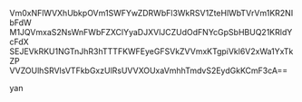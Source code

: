 Vm0xNFlWVXhUbkpOVm1SWFYwZDRWbFl3WkRSV1ZteHlWbTVrVm1KR2NIbFdW
M1JQVmxaS2NsWnFWbFZXClYyaDJXVlJCZUdOdFNYcGpSbHBUQ21KRldYcFdX
SEJEVkRKU1NGTnJhR3hTTTFKWFEyeGFSVkZVVmxKTgpiVkl6V2xWa1YxTkZP
VVZOUlhSRVlsVTFkbGxzUlRsUVVXOUxaVmhhTmdvS2EydGkKCmF3cA==

yan